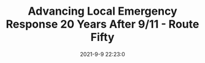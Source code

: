 ---
"title": "Advancing Local Emergency Response 20 Years After 9/11 - Route Fifty"
"date": "2021-9-9 22:23:0"
"feed_name": "GOOGLENEWSINDUSTRIAL"
"feed_website": "https://news.google.com/search?q=industrial%2Bincident&hl=en-US&gl=US&ceid=US:en"
"feed_rss": "https://news.google.com/rss/search?q=industrial%2Bincident&hl=en-US&gl=US&ceid=US:en"
"link": "https://www.route-fifty.com/public-safety/2021/09/advancing-local-emergency-response-20-years-after-911/185259/"
"file": "_posts/2021-1-1-4d77e6d9ace27efebd378d7173e06eef8f8ffa2c.md"
"accident": "0"
"drilling": "0"
"dead": "0"
"injured": "0"
---